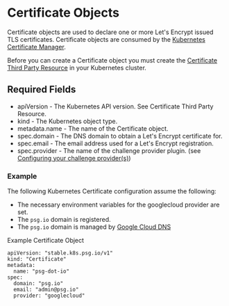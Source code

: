 # Certificate Objects

Certificate objects are used to declare one or more Let's Encrypt issued TLS certificates. Certificate objects are consumed by the [Kubernetes Certificate Manager](https://github.com/PalmStoneGames/kube-cert-manager).

Before you can create a Certificate object you must create the [Certificate Third Party Resource](certificate-third-party-resource.md) in your Kubernetes cluster.

## Required Fields

* apiVersion - The Kubernetes API version. See Certificate Third Party Resource.
* kind - The Kubernetes object type.
* metadata.name - The name of the Certificate object.
* spec.domain - The DNS domain to obtain a Let's Encrypt certificate for.
* spec.email - The email address used for a Let's Encrypt registration.
* spec.provider - The name of the challenge provider plugin. (see [Configuring your challenge provider(s)](providers.md))

### Example

The following Kubernetes Certificate configuration assume the following:

* The necessary environment variables for the googlecloud provider are set.
* The `psg.io` domain is registered.
* The `psg.io` domain is managed by [Google Cloud DNS](https://cloud.google.com/dns)

Example Certificate Object

```
apiVersion: "stable.k8s.psg.io/v1"
kind: "Certificate"
metadata:
  name: "psg-dot-io"
spec:
  domain: "psg.io"
  email: "admin@psg.io"
  provider: "googlecloud"
```

